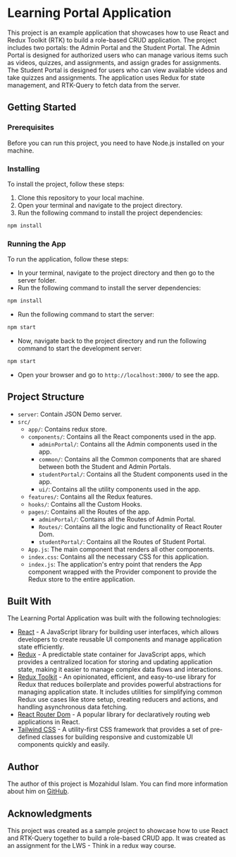 # Learning Portal Application

This project is an example application that showcases how to use React and Redux Toolkit (RTK) to build a role-based CRUD application. The project includes two portals: the Admin Portal and the Student Portal. The Admin Portal is designed for authorized users who can manage various items such as videos, quizzes, and assignments, and assign grades for assignments. The Student Portal is designed for users who can view available videos and take quizzes and assignments. The application uses Redux for state management, and RTK-Query to fetch data from the server.

## Getting Started

### Prerequisites

Before you can run this project, you need to have Node.js installed on your machine.

### Installing

To install the project, follow these steps:

1. Clone this repository to your local machine.
2. Open your terminal and navigate to the project directory.
3. Run the following command to install the project dependencies:

``` bash
npm install
```

### Running the App

To run the application, follow these steps:

- In your terminal, navigate to the project directory and then go to the server folder.
- Run the following command to install the server dependencies:

``` bash
npm install
```

- Run the following command to start the server:

``` bash
npm start
```

- Now, navigate back to the project directory and run the following command to start the development server:

``` bash
npm start
```

- Open your browser and go to `http://localhost:3000/` to see the app.

## Project Structure

- `server`: Contain JSON Demo server.
- `src/`
  - `app/`: Contains redux store.
  - `components/`: Contains all the React components used in the app.
    - `adminPortal/`: Contains all the Admin components used in the app.
    - `common/`: Contains all the Common components that are shared between both the Student and Admin Portals.
    - `studentPortal/`: Contains all the Student components used in the app.
    - `ui/`: Contains all the utility components used in the app.
  - `features/`: Contains all the Redux features.
  - `hooks/`: Contains all the Custom Hooks.
  - `pages/`: Contains all the Routes of the app.
    - `adminPortal/`: Contains all the Routes of Admin Portal.
    - `Routes/`: Contains all the logic and functionality of React Router Dom.
    - `studentPortal/`: Contains all the Routes of Student Portal.
  - `App.js`: The main component that renders all other components.
  - `index.css`: Contains all the necessary CSS for this application.
  - `index.js`: The application's entry point that renders the App component wrapped with the Provider component to provide the Redux store to the entire application.

## Built With

The Learning Portal Application was built with the following technologies:

- [React](https://reactjs.org/) - A JavaScript library for building user interfaces, which allows developers to create reusable UI components and manage application state efficiently.
- [Redux](https://redux.js.org/) - A predictable state container for JavaScript apps, which provides a centralized location for storing and updating application state, making it easier to manage complex data flows and interactions.
- [Redux Toolkit](https://redux-toolkit.js.org/) - An opinionated, efficient, and easy-to-use library for Redux that reduces boilerplate and provides powerful abstractions for managing application state. It includes utilities for simplifying common Redux use cases like store setup, creating reducers and actions, and handling asynchronous data fetching.
- [React Router Dom](https://reactrouter.com/en/main) - A popular library for declaratively routing web applications in React.
- [Tailwind CSS](https://tailwindcss.com/) - A utility-first CSS framework that provides a set of pre-defined classes for building responsive and customizable UI components quickly and easily.

## Author

The author of this project is Mozahidul Islam. You can find more information about him on [GitHub](https://github.com/mozahidul01).

## Acknowledgments

This project was created as a sample project to showcase how to use React and RTK-Query together to build a role-based CRUD app. It was created as an assignment for the LWS - Think in a redux way course.
